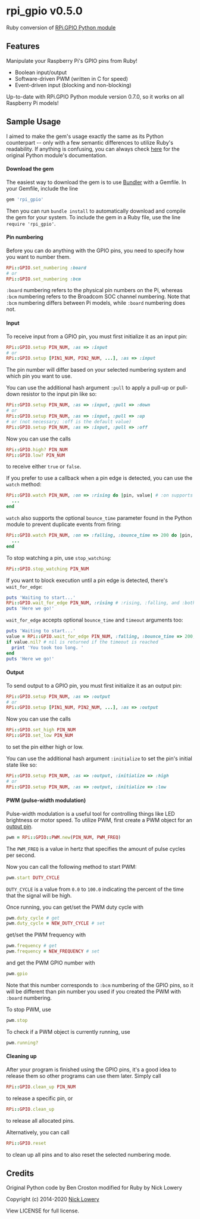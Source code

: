 # rpi_gpio v0.5.0

Ruby conversion of [RPi.GPIO Python module](https://pypi.python.org/pypi/RPi.GPIO)

## Features

Manipulate your Raspberry Pi's GPIO pins from Ruby!

- Boolean input/output
- Software-driven PWM (written in C for speed)
- Event-driven input (blocking and non-blocking)

Up-to-date with RPi.GPIO Python module version 0.7.0, so it works on all Raspberry Pi models!

## Sample Usage

I aimed to make the gem's usage exactly the same as its Python counterpart -- only with a few semantic differences to utilize Ruby's readability. If anything is confusing, you can always check [here](http://sourceforge.net/p/raspberry-gpio-python/wiki/Examples/) for the original Python module's documentation.

#### Download the gem

The easiest way to download the gem is to use [Bundler](http://bundler.io/) with a Gemfile. In your Gemfile, include the line 
```ruby
gem 'rpi_gpio'
```
Then you can run `bundle install` to automatically download and compile the gem for your system. To include the gem in a Ruby file, use the line `require 'rpi_gpio'`.

#### Pin numbering

Before you can do anything with the GPIO pins, you need to specify how you want to number them.
```ruby
RPi::GPIO.set_numbering :board
# or
RPi::GPIO.set_numbering :bcm
````
`:board` numbering refers to the physical pin numbers on the Pi, whereas `:bcm` numbering refers to the Broadcom SOC channel numbering. Note that `:bcm` numbering differs between Pi models, while `:board` numbering does not.

#### Input

To receive input from a GPIO pin, you must first initialize it as an input pin:
```ruby
RPi::GPIO.setup PIN_NUM, :as => :input
# or
RPi::GPIO.setup [PIN1_NUM, PIN2_NUM, ...], :as => :input
```
The pin number will differ based on your selected numbering system and which pin you want to use.

You can use the additional hash argument `:pull` to apply a pull-up or pull-down resistor to the input pin like so:
```ruby
RPi::GPIO.setup PIN_NUM, :as => :input, :pull => :down
# or
RPi::GPIO.setup PIN_NUM, :as => :input, :pull => :up
# or (not necessary; :off is the default value)
RPi::GPIO.setup PIN_NUM, :as => :input, :pull => :off
```

Now you can use the calls
```ruby
RPi::GPIO.high? PIN_NUM
RPi::GPIO.low? PIN_NUM
```
to receive either `true` or `false`.

If you prefer to use a callback when a pin edge is detected, you can use the `watch` method:
```ruby
RPi::GPIO.watch PIN_NUM, :on => :rising do |pin, value| # :on supports :rising, :falling, and :both
  ...
end
```

`watch` also supports the optional `bounce_time` parameter found in the Python module to prevent duplicate events from firing:
```ruby
RPi::GPIO.watch PIN_NUM, :on => :falling, :bounce_time => 200 do |pin, value|
  ...
end
```

To stop watching a pin, use `stop_watching`:
```ruby
RPi::GPIO.stop_watching PIN_NUM
```

If you want to block execution until a pin edge is detected, there's `wait_for_edge`:
```ruby
puts 'Waiting to start...'
RPi::GPIO.wait_for_edge PIN_NUM, :rising # :rising, :falling, and :both are also supported here
puts 'Here we go!'
```

`wait_for_edge` accepts optional `bounce_time` and `timeout` arguments too:
```ruby
puts 'Waiting to start...'
value = RPi::GPIO.wait_for_edge PIN_NUM, :falling, :bounce_time => 200, :timeout => 5000
if value.nil? # nil is returned if the timeout is reached
  print 'You took too long. '
end
puts 'Here we go!'
```

#### Output

To send output to a GPIO pin, you must first initialize it as an output pin:
```ruby
RPi::GPIO.setup PIN_NUM, :as => :output
# or
RPi::GPIO.setup [PIN1_NUM, PIN2_NUM, ...], :as => :output
```
Now you can use the calls
```ruby
RPi::GPIO.set_high PIN_NUM
RPi::GPIO.set_low PIN_NUM
```
to set the pin either high or low.

You can use the additional hash argument `:initialize` to set the pin's initial state like so:
```ruby
RPi::GPIO.setup PIN_NUM, :as => :output, :initialize => :high
# or
RPi::GPIO.setup PIN_NUM, :as => :output, :initialize => :low
```

#### PWM (pulse-width modulation)

Pulse-width modulation is a useful tool for controlling things like LED brightness or motor speed. To utilize PWM, first create a PWM object for an [output pin](#output).
```ruby
pwm = RPi::GPIO::PWM.new(PIN_NUM, PWM_FREQ)
```
The `PWM_FREQ` is a value in hertz that specifies the amount of pulse cycles per second.

Now you can call the following method to start PWM:
```ruby
pwm.start DUTY_CYCLE
```
`DUTY_CYCLE` is a value from `0.0` to `100.0` indicating the percent of the time that the signal will be high.

Once running, you can get/set the PWM duty cycle with
```ruby
pwm.duty_cycle # get
pwm.duty_cycle = NEW_DUTY_CYCLE # set
```
get/set the PWM frequency with
```ruby
pwm.frequency # get
pwm.frequency = NEW_FREQUENCY # set
```
and get the PWM GPIO number with
```ruby
pwm.gpio
```
Note that this number corresponds to `:bcm` numbering of the GPIO pins, so it will be different than pin number you used if you created the PWM with `:board` numbering.

To stop PWM, use
```ruby
pwm.stop
```

To check if a PWM object is currently running, use
```ruby
pwm.running?
```

#### Cleaning up

After your program is finished using the GPIO pins, it's a good idea to release them so other programs can use them later. Simply call
```ruby
RPi::GPIO.clean_up PIN_NUM
```
to release a specific pin, or
```ruby
RPi::GPIO.clean_up
```
to release all allocated pins.

Alternatively, you can call
```ruby
RPi::GPIO.reset
```
to clean up all pins and to also reset the selected numbering mode.

## Credits

Original Python code by Ben Croston modified for Ruby by Nick Lowery

Copyright (c) 2014-2020 [Nick Lowery](https://github.com/ClockVapor)

View LICENSE for full license.

